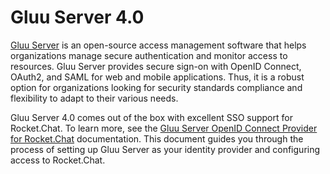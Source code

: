 # Gluu Server 4.0

[Gluu Server](https://gluu.org/gluu-4/) is an open-source access management software that helps organizations manage secure authentication and monitor access to resources. Gluu Server provides secure sign-on with OpenID Connect, OAuth2, and SAML for web and mobile applications. Thus, it is a robust option for organizations looking for security standards compliance and flexibility to adapt to their various needs.

Gluu Server 4.0 comes out of the box with excellent SSO support for Rocket.Chat. To learn more, see the [Gluu Server OpenID Connect Provider for Rocket.Chat](https://gluu.org/docs/gluu-server/4.0/integration/saas/rocketchat/) documentation. This document guides you through the process of setting up Gluu Server as your identity provider and configuring access to Rocket.Chat.

